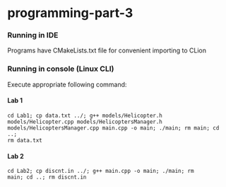 # programming-part-3

### Running in IDE
Programs have CMakeLists.txt file for convenient importing to CLion

### Running in console (Linux CLI)
Execute appropriate following command:

#### Lab 1
<code>cd Lab1; cp data.txt ../; g++ models/Helicopter.h models/Helicopter.cpp models/HelicoptersManager.h models/HelicoptersManager.cpp main.cpp -o main; ./main; rm main; cd ..; rm data.txt</code>

#### Lab 2
<code>cd Lab2; cp discnt.in ../; g++ main.cpp -o main; ./main; rm main; cd ..; rm discnt.in</code>

